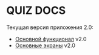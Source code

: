 # QUIZ DOCS
Текущая версия приложения 2.0:
- [Основной функционал](BASE.md) v2.0
- [Основные экраны](SCREEN.md) v2.0
